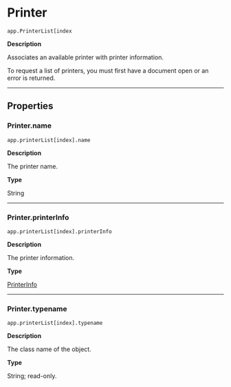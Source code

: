 # Printer

`app.PrinterList[index`

**Description**

Associates an available printer with printer information.

To request a list of printers, you must first have a document open or an error is returned.

---

## Properties

### Printer.name

`app.printerList[index].name`

**Description**

The printer name.

**Type**

String

---

### Printer.printerInfo

`app.printerList[index].printerInfo`

**Description**

The printer information.

**Type**

[PrinterInfo](./PrinterInfo.md)

---

### Printer.typename

`app.printerList[index].typename`

**Description**

The class name of the object.

**Type**

String; read-only.
